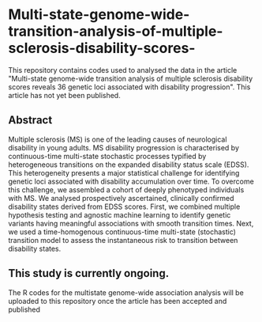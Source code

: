 # Multi-state-genome-wide-transition-analysis-of-multiple-sclerosis-disability-scores-

This repository contains codes used to analysed the data in the article "Multi-state genome-wide transition analysis of multiple sclerosis disability scores reveals 36 genetic loci associated with disability progression". This article has not yet been published.


## Abstract

Multiple sclerosis (MS) is one of the leading causes of neurological disability in
young adults. MS disability progression is characterised by continuous-time multi-state
stochastic processes typified by heterogeneous transitions on the expanded disability
status scale (EDSS). This heterogeneity presents a major statistical challenge for
identifying genetic loci associated with disability accumulation over time. To overcome
this challenge, we assembled a cohort of deeply phenotyped individuals with MS. We
analysed prospectively ascertained, clinically confirmed disability states derived from
EDSS scores. First, we combined multiple hypothesis testing and agnostic machine
learning to identify genetic variants having meaningful associations with smooth
transition times. Next, we used a time-homogenous continuous-time multi-state
(stochastic) transition model to assess the instantaneous risk to transition between
disability states.

## This study is currently ongoing.

The R codes for the multistate genome-wide association analysis will be uploaded to this repository once the article has been accepted and published
